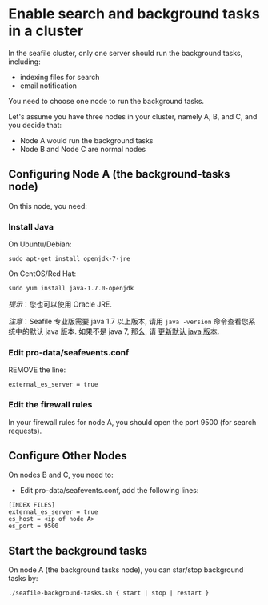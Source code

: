 # Enable search and background tasks in a cluster
In the seafile cluster, only one server should run the background tasks, including:

- indexing files for search
- email notification


You need to choose one node to run the background tasks. 

Let's assume you have three nodes in your cluster, namely A, B, and C, and you decide that:

* Node A would run the background tasks
* Node B and Node C are normal nodes


## Configuring Node A (the background-tasks node)

On this node, you need:

### Install Java

On Ubuntu/Debian:
```
sudo apt-get install openjdk-7-jre
```

On CentOS/Red Hat:
```
sudo yum install java-1.7.0-openjdk
```

*提示*：您也可以使用 Oracle JRE.

*注意*：Seafile 专业版需要 java 1.7 以上版本, 请用 `java -version` 命令查看您系统中的默认 java 版本. 如果不是 java 7, 那么, 请 [更新默认 java 版本](./change_default_java.md).

### Edit pro-data/seafevents.conf

REMOVE the line:

```
external_es_server = true
```

### Edit the firewall rules

In your firewall rules for node A, you should open the port 9500 (for search requests).

## Configure Other Nodes

On nodes B and C, you need to:

* Edit pro-data/seafevents.conf, add the following lines:
```
[INDEX FILES]
external_es_server = true
es_host = <ip of node A>
es_port = 9500
```

## Start the background tasks

On node A (the background tasks node), you can star/stop background tasks by:

```
./seafile-background-tasks.sh { start | stop | restart }
```

